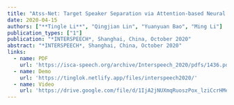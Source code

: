 ```yaml
---
title: "Atss-Net: Target Speaker Separation via Attention-based Neural Network"
date: 2020-04-15
authors: ["**Tingle Li**", "Qingjian Lin", "Yuanyuan Bao", "Ming Li"]
publication_types: ["1"]
publication: "*INTERSPEECH*, Shanghai, China, October 2020"
abstract: "*INTERSPEECH*, Shanghai, China, October 2020"
links:
  - name: PDF
    url: 'https://isca-speech.org/archive/Interspeech_2020/pdfs/1436.pdf'
  - name: Demo
    url: 'https://tinglok.netlify.app/files/interspeech2020/'
  - name: Video
    url: 'https://drive.google.com/file/d/1IjA2jNUXmqRuoszPox_lziCcrHMeqXbA/view'
---
```


